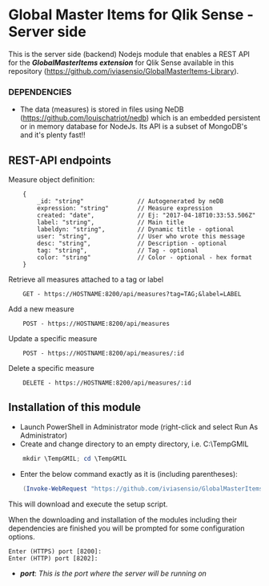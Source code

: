 # Global Master Items for Qlik Sense - Server side

This is the server side (backend) Nodejs module that enables a REST API for the ***GlobalMasterItems extension*** for Qlik Sense available in this repository (https://github.com/iviasensio/GlobalMasterItems-Library).

### DEPENDENCIES

* The data (measures) is stored in files using NeDB (https://github.com/louischatriot/nedb) which is an embedded persistent or in memory database for NodeJs. Its API is a subset of MongoDB's and it's plenty fast!!

## REST-API endpoints

Measure object definition:
```
    {
    	_id: "string" 				// Autogenerated by neDB
        expression: "string"        // Measure expression
        created: "date",	 		// Ej: "2017-04-18T10:33:53.506Z"
        label: "string",			// Main title
        labeldyn: "string",         // Dynamic title - optional
        user: "string",				// User who wrote this message
        desc: "string",			    // Description - optional
        tag: "string",			    // Tag - optional
        color: "string"				// Color - optional - hex format
    }
```


Retrieve all measures attached to a tag or label
```
    GET - https://HOSTNAME:8200/api/measures?tag=TAG;&label=LABEL
```
Add a new measure
```
    POST - https://HOSTNAME:8200/api/measures
```
Update a specific measure
```
    POST - https://HOSTNAME:8200/api/measures/:id
```
Delete a specific measure
```
    DELETE - https://HOSTNAME:8200/api/measures/:id
```

## Installation of this module

* Launch PowerShell in Administrator mode (right-click and select Run As Administrator)
* Create and change directory to an empty directory, i.e. C:\TempGMIL

```powershell
    mkdir \TempGMIL; cd \TempGMIL
```

* Enter the below command exactly as it is (including parentheses):

```powershell
    (Invoke-WebRequest "https://github.com/iviasensio/GlobalMasterItems-Server/master/setup.ps1" -OutFile setup.ps1) | .\setup.ps1
```

This will download and execute the setup script.

When the downloading and installation of the modules including their dependencies are finished you will be prompted for some configuration options.

```
Enter (HTTPS) port [8200]:
Enter (HTTP) port [8202]:
```

- ***port***: *This is the port where the server will be running on*





